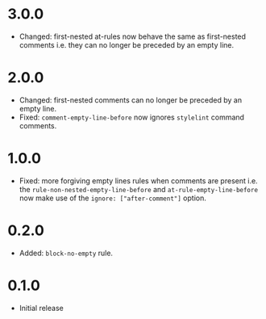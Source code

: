 # 3.0.0

* Changed: first-nested at-rules now behave the same as first-nested comments i.e. they can no longer be preceded by an empty line.

# 2.0.0

* Changed: first-nested comments can no longer be preceded by an empty line.
* Fixed: `comment-empty-line-before` now ignores `stylelint` command comments.

# 1.0.0

* Fixed: more forgiving empty lines rules when comments are present i.e. the `rule-non-nested-empty-line-before` and `at-rule-empty-line-before` now make use of the `ignore: ["after-comment"]` option.

# 0.2.0

* Added: `block-no-empty` rule.

# 0.1.0

* Initial release
